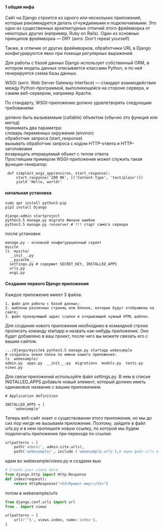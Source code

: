 #### 1 общяя инфа ####

Сайт на Django строится из одного или нескольких приложений, которые рекомендуется делать отчуждаемыми и подключаемыми. Это одно из существенных архитектурных отличий этого фреймворка от некоторых других (например, Ruby on Rails). Один из основных принципов фреймворка — DRY (англ. Don't repeat yourself)<br />

Также, в отличие от других фреймворков, обработчики URL в Django конфигурируются явно при помощи регулярных выражений.<br />

Для работы с базой данных Django использует собственный ORM, в котором модель данных описывается классами Python, и по ней генерируется схема базы данных.<br />

WSGI (англ. Web Server Gateway Interface) — стандарт взаимодействия между Python-программой, выполняющейся на стороне сервера, и самим веб-сервером, например Apache.<br />

По стандарту, WSGI-приложение должно удовлетворять следующим требованиям:<br />

должно быть вызываемым (callable) объектом (обычно это функция или метод)<br />
принимать два параметра:<br />
	словарь переменных окружения (environ)<br />
	обработчик запроса (start_response)<br />
вызывать обработчик запроса с кодом HTTP-ответа и HTTP-заголовками<br />
возвращать итерируемый объект с телом ответа<br />
Простейшим примером WSGI-приложения может служить такая функция-генератор:<br />
````
 def simplest_wsgi_app(environ, start_response):
     start_response('200 OK', [('Content-Type', 'text/plain')])
     yield 'Hello, world!'
````
#### начальная установка ####
```
sudo apt install python3-pip
pip3 install Django

django-admin startproject
python3.5 manage.py migrate #иначе ошибки
python3.5 manage.py runserver # !!! старт самого сервера
```

после установки 
```db.sqlite3 
manage.py - основной конфигурационный скрипт
mysite
ls  mysite/
  __init__.py
  __pycache__
  settings.py # содержит SECRET_KEY, INSTALLED_APPS
  urls.py
  wsgi.py
```
#### Создание первого Django приложения ####
Каждое приложение имеет 3 файла:
```
1. файл для работы с базой данных;
2. шаблоны различных страниц или блоков, которые будут отображены на сайте;
3. файл проверяющий адрес ссылки и открывающий нужный HTML шаблон.
```
Для создания нового приложения необходимо в командной строке прописать команду startapp и назвать как-нибудь приложение. Оно будет добавлено в ваш проект, после чего вы можете связать его с вашим сайтом.
```
.../django/mysite$ python3.5 manage.py startapp webexample
# создалась новая папка по имени нашего приложения:
ls  webexample/
admin.py  apps.py  __init__.py  migrations  models.py  tests.py  views.py
```
Для связи приложений используйте файл settings.py. В нем в списке INSTALLED_APPS добавьте новый элемент, который должен иметь одинаковое название с вашим приложением.
```
# Application definition

INSTALLED_APPS = [
    'webexample'
```
Теперь веб-сайт знает о существовании этого приложения, но мы до сих пор нигде не вызываем приложение. Поэтому, зайдите в файл urls.py и в нем пропишите новую ссылку, по которой мы будем подключать приложение при переходе по ссылке:
```python
urlpatterns = [
    path('admin/', admin.site.urls),
    path('webexample/', include ('webexample.urls'),# ищем файл urls в папке webexample

```
идем во webexample/views.py и создаем вью
```python
# Create your views here.
from django.http import Http.Response
def index(request):
	return HttpResponse("<h3>Привет мир!</h3>")
```
потом в webexample/urls
```python
from django.conf.urls import url
from . import views

urlpatterns = [
    url(r'^$', views.index, name='index'),
]
```
